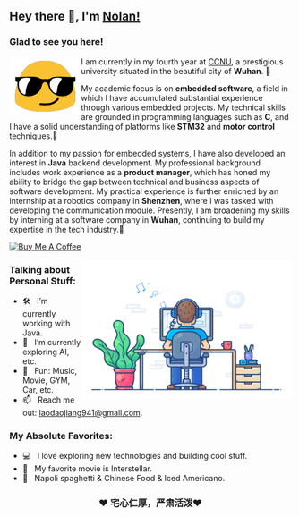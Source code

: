 ## Hey there 👋, I'm [Nolan!](https://github.com/Nolan-Jon/)



### Glad to see you here! 

<div align="center">

<img align="left" alt="" src="./images/emoji.gif" />

</div>

I am currently in my fourth year at [CCNU](https://www.ccnu.edu.cn/), a prestigious university situated in the beautiful city of **Wuhan**. 🚀

My academic focus is on **embedded software**, a field in which I have accumulated substantial experience through various embedded projects. My technical skills are grounded in programming languages such as **C**, and I have a solid understanding of platforms like **STM32** and **motor control** techniques.🌟

In addition to my passion for embedded systems, I have also developed an interest in **Java** backend development. My professional background includes work experience as a **product manager**, which has honed my ability to bridge the gap between technical and business aspects of software development. My practical experience is further enriched by an internship at a robotics company in **Shenzhen**, where I was tasked with developing the communication module. Presently, I am broadening my skills by interning at a software company in **Wuhan**, continuing to build my expertise in the tech industry.🌟



<a href="https://www.buymeacoffee.com/iampavangandhi" target="_blank"><img src="https://cdn.buymeacoffee.com/buttons/v2/default-yellow.png" alt="Buy Me A Coffee" height="60px" width="217px" ></a>

<img align="right" height="250" width="375" alt="" src="./images/developer.gif" />

### Talking about Personal Stuff:

- 🛠 &nbsp; I’m currently working with Java.
- 🚀 &nbsp; I’m currently exploring AI, etc.
- 👾 &nbsp; Fun: Music, Movie, GYM, Car, etc.
- 📫 &nbsp; Reach me out: laodaojiang941@gmail.com.

### My Absolute Favorites:

- 💻 &nbsp; I love exploring new technologies and building cool stuff.
- 📰 &nbsp; My favorite movie is Interstellar.
- 🍕 &nbsp; Napoli spaghetti & Chinese Food & Iced Americano.

<div align="center">

### ❤️ 宅心仁厚，严肃活泼❤️

</div>
